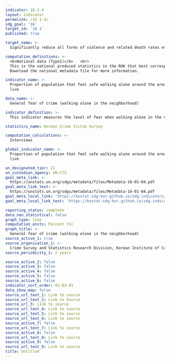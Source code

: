 ```yaml
---
indicator: 16.1.4
layout: indicator
permalink: /16-1-4/
sdg_goal: '16'
target_id: '16.1'
published: true

target_name: >-
  Significantly reduce all forms of violence and related death rates everywhere

computation_definitions: >-
  <b>National data (Type1)</b>   <br>
  This is the national produced statistics in the ROK that best corresponds to the definition of UN SDGs indicators. <br>
  Download the national metadata file for more information.

indicator_name: >-
  Proportion of population that feel safe walking alone around the area they
  live

data_name: >-
  General fear of crime (walking alone in the neighborhood)

indicator_definition: >-
  This indicator measures the level of fear when walking alone in the neighborhood. Respondents were asked a five-point scale question: “Do I feel fear when walking alone in my neighborhood?”(Answers included: Never, Seldom, Neutral, Often, and Always)

statistics_name: Korean Crime Victim Survey

computation_calculations: >-
  Interviews

global_indicator_name: >-
  Proportion of population that feel safe walking alone around the area they
  live

un_designated_tier: II
un_custodian_agency: UN-CTS
goal_meta_link: >-
  https://unstats.un.org/sdgs/metadata/files/Metadata-16-01-04.pdf   
goal_meta_link_text: >-
  https://unstats.un.org/sdgs/metadata/files/Metadata-16-01-04.pdf   
goal_meta_local_link: 'https://kostat-sdg-kor.github.io/sdg-indicators/public/data/Metadata-16-01-04_ENG.pdf'
goal_meta_local_link_text: 'https://kostat-sdg-kor.github.io/sdg-indicators/public/data/Metadata-16-01-04_ENG.pdf'

reporting_status: complete
data_non_statistical: false
graph_type: line
computation_units: Percent (%)
graph_title: >-
  General fear of crime (walking alone in the neighborhood)
source_active_1: true
source_organisation_1: >-
  Crime Survey and Statistics Research Division, Korean Institute of Criminology 
source_periodicity_1: 2 years

source_active_2: false
source_active_3: false
source_active_4: false
source_active_5: false
source_active_6: false
indicator_sort_order: 01-03-01
data_show_map: false
source_url_text_1: Link to source
source_url_text_2: Link to Source
source_url_3: Link to source
source_url_text_4: Link to source
source_url_text_5: Link to source
source_url_text_6: Link to source
source_active_7: false
source_url_text_7: Link to source
source_active_8: false
source_url_text_8: Link to source
source_active_9: false
source_url_text_9: Link to source
title: Untitled
---
```

